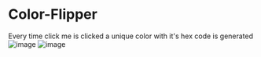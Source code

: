 ﻿# Color-Flipper
 Every time click me is clicked a unique color with it's hex code is generated
![image](https://user-images.githubusercontent.com/72206831/154281418-296826f5-3e2c-4733-805d-505a6e845131.png)
![image](https://user-images.githubusercontent.com/72206831/154281413-2da2b350-9b6b-494e-8f31-ddd968aff744.png)
